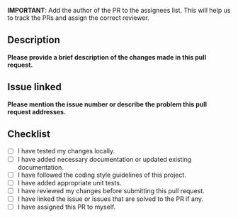 **IMPORTANT**: Add the author of the PR to the assignees list. This will help us to track the PRs and assign the correct reviewer.

## Description
**Please provide a brief description of the changes made in this pull request.**

## Issue linked
**Please mention the issue number or describe the problem this pull request addresses.**

## Checklist
- [ ] I have tested my changes locally.
- [ ] I have added necessary documentation or updated existing documentation.
- [ ] I have followed the coding style guidelines of this project.
- [ ] I have added appropriate unit tests.
- [ ] I have reviewed my changes before submitting this pull request.
- [ ] I have linked the issue or issues that are solved to the PR if any.
- [ ] I have assigned this PR to myself.
